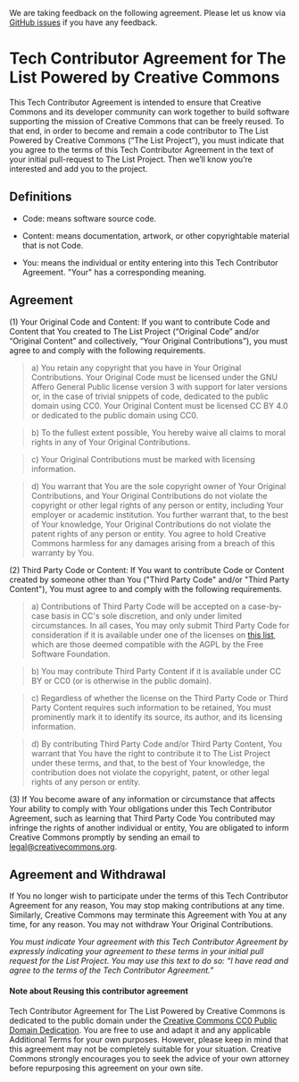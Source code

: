 We are taking feedback on the following agreement. Please let us know via [GitHub issues](https://www.github.com/creativecommons/list/issues) if you have any feedback.

# Tech Contributor Agreement for The List Powered by Creative Commons

This Tech Contributor Agreement is intended to ensure that Creative Commons and its developer community can work together to build software supporting the mission of Creative Commons that can be freely reused. To that end, in order to become and remain a code contributor to The List Powered by Creative Commons (“The List Project”), you must indicate that you agree to the terms of this Tech Contributor Agreement in the text of your initial pull-request to The List Project. Then we’ll know you’re interested and add you to the project.

## Definitions

* Code: means software source code.

* Content: means documentation, artwork, or other copyrightable
material that is not Code.

* You: means the individual or entity entering into this Tech
Contributor Agreement. "Your" has a corresponding meaning.

## Agreement

(1) Your Original Code and Content: If you want to contribute Code and Content that You created to The List Project (“Original Code” and/or “Original Content” and collectively, “Your Original Contributions”), you must agree to and comply with the following requirements. 

>a) You retain any copyright that you have in Your Original Contributions. Your Original Code must be licensed under the GNU Affero General Public license version 3 with support for later versions or, in the case of trivial snippets of code, dedicated to the public domain using CC0. Your Original Content must be licensed CC BY 4.0 or dedicated to the public domain using CC0. 

>b) To the fullest extent possible, You hereby waive all claims to moral rights in any of Your Original Contributions. 

>c) Your Original Contributions must be marked with licensing information. 

>d) You warrant that You are the sole copyright owner of Your Original Contributions, and Your Original Contributions do not violate the copyright or other legal rights of any person or entity, including Your employer or academic institution. You further warrant that, to the best of Your knowledge, Your Original Contributions do not violate the patent rights of any person or entity. You agree to hold Creative Commons harmless for any damages arising from a breach of this warranty by You. 

(2) Third Party Code or Content: If You want to contribute Code or
Content created by someone other than You ("Third Party Code" and/or
"Third Party Content"), You must agree to and comply with the
following requirements.

>a) Contributions of Third Party Code will be accepted on a
case-by-case basis in CC's sole discretion, and only under limited
circumstances. In all cases, You may only submit Third Party Code for
consideration if it is available under one of the licenses on
[this list](https://www.gnu.org/licenses/license-list.html),
which are those deemed compatible with the AGPL by the Free Software
Foundation.

>b) You may contribute Third Party Content if it is available under CC
BY or CC0 (or is otherwise in the public domain).

>c) Regardless of whether the license on the Third Party Code or Third
Party Content requires such information to be retained, You must
prominently mark it to identify its source, its author, and its
licensing information.

>d) By contributing Third Party Code and/or Third Party Content, You
warrant that You have the right to contribute it to The List Project
under these terms, and that, to the best of Your knowledge, the
contribution does not violate the copyright, patent, or other legal
rights of any person or entity.

(3) If You become aware of any information or circumstance that affects
Your ability to comply with Your obligations under this Tech
Contributor Agreement, such as learning that Third Party Code You
contributed may infringe the rights of another individual or entity,
You are obligated to inform Creative Commons promptly by sending an
email to <legal@creativecommons.org>.

## Agreement and Withdrawal

If You no longer wish to participate under the terms of this Tech
Contributor Agreement for any reason, You may stop making
contributions at any time. Similarly, Creative Commons may terminate
this Agreement with You at any time, for any reason. You may not
withdraw Your Original Contributions.

*You must indicate Your agreement with this Tech Contributor Agreement by expressly indicating your agreement to these terms in your initial pull request for the List Project. You may use this text to do so: “I have read and agree to the terms of the Tech Contributor Agreement.”*

#### Note about Reusing this contributor agreement

Tech Contributor Agreement for The List Powered by Creative Commons is dedicated to the public domain
under the
[Creative Commons CC0 Public Domain Dedication](https://creativecommons.org/publicdomain/zero/1.0/). You
are free to use and adapt it and any applicable
Additional Terms for your own purposes. However, please keep in mind
that this agreement may not be completely suitable for your
situation. Creative Commons strongly encourages you to seek the advice
of your own attorney before repurposing this agreement on your own site.


